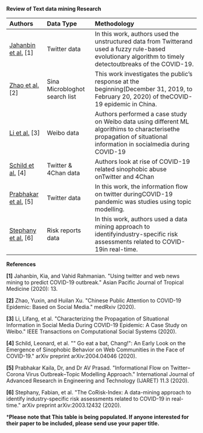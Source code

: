 **Review of Text data mining Research**

| Authors |Data Type | Methodology|
| :---  | :--- | :--- |
[Jahanbin et al.](https://www.researchgate.net/profile/Kia_Jahanbin2/publication/339770709_Using_twitter_and_web_news_mining_to_predict_COVID-19_outbreak/links/5e84d4db4585150839b508b7/Using-twitter-and-web-news-mining-to-predict-COVID-19-outbreak.pdf) [1]|Twitter data|In this work, authors used the unstructured data from Twitterand used a fuzzy rule-based evolutionary algorithm to timely detectoutbreaks of the COVID-19.| 
[Zhao et al.](https://www.medrxiv.org/content/medrxiv/early/2020/03/20/2020.03.18.20038026.full.pdf) [2]|Sina Microbloghot search list|This work investigates the public’s response at the beginning(December 31, 2019, to February 20, 2020) of theCOVID-19 epidemic in China.|
[Li et al.](https://ieeexplore.ieee.org/abstract/document/9043580/) [3]|Weibo data|Authors performed a case study on Weibo data using different ML algorithims to characterisethe propagation of situational information in socialmedia during COVID-19|
[Schild et al.](https://arxiv.org/pdf/2004.04046) [4]|Twitter & 4Chan data|Authors look at rise of COVID-19 related sinophobic abuse onTwitter and 4Chan|
[Prabhakar et al.](https://www.academia.edu/download/62737715/IJARET_11_03_01120200402-85129-1jc6lxz.pdf) [5]|Twitter data|In this work, the information flow on twitter duringCOVID-19 pandemic was studies using topic modelling.|
[Stephany et al.](https://arxiv.org/pdf/2003.12432) [6]|Risk reports data|In this work, authors used a data mining approach to identifyindustry-specific risk assessments related to COVID-19in real-time.|





**References** 
 

**[1]** Jahanbin, Kia, and Vahid Rahmanian. "Using twitter and web news mining to predict COVID-19 outbreak." Asian Pacific Journal of Tropical Medicine (2020): 13.

**[2]** Zhao, Yuxin, and Huilan Xu. "Chinese Public Attention to COVID-19 Epidemic: Based on Social Media." medRxiv (2020).

**[3]** Li, Lifang, et al. "Characterizing the Propagation of Situational Information in Social Media During COVID-19 Epidemic: A Case Study on Weibo." IEEE Transactions on Computational Social Systems (2020).

**[4]** Schild, Leonard, et al. "" Go eat a bat, Chang!": An Early Look on the Emergence of Sinophobic Behavior on Web Communities in the Face of COVID-19." arXiv preprint arXiv:2004.04046 (2020).

**[5]** Prabhakar Kaila, Dr, and Dr AV Prasad. "Informational Flow on Twitter–Corona Virus Outbreak–Topic Modelling Approach." International Journal of Advanced Research in Engineering and Technology (IJARET) 11.3 (2020).

**[6]** Stephany, Fabian, et al. "The CoRisk-Index: A data-mining approach to identify industry-specific risk assessments related to COVID-19 in real-time." arXiv preprint arXiv:2003.12432 (2020).


***Please note that This table is being populated. If anyone interested for their paper to be included, please send use your paper title.**

